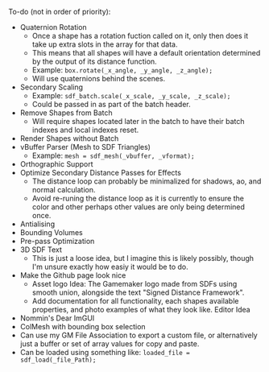 To-do (not in order of priority):
- Quaternion Rotation
  - Once a shape has a rotation fuction called on it, only then does it take up extra slots in the array for that data.
  - This means that all shapes will have a default orientation determined by the output of its distance function.
  - Example: ```box.rotate(_x_angle, _y_angle, _z_angle);```
  - Will use quaternions behind the scenes. 
- Secondary Scaling
  - Example: ```sdf_batch.scale(_x_scale, _y_scale, _z_scale);```
  - Could be passed in as part of the batch header.
- Remove Shapes from Batch
  - Will require shapes located later in the batch to have their batch indexes and local indexes reset. 
- Render Shapes without Batch
- vBuffer Parser (Mesh to SDF Triangles)
  - Example: ```mesh = sdf_mesh(_vbuffer, _vformat);```
- Orthographic Support
- Optimize Secondary Distance Passes for Effects
  - The distance loop can probably be minimalized for shadows, ao, and normal calculation.
  - Avoid re-runing the distance loop as it is currently to ensure the color and other perhaps other values are only being determined once.
- Antialising
- Bounding Volumes
- Pre-pass Optimization
- 3D SDF Text
  - This is just a loose idea, but I imagine this is likely possibly, though I'm unsure exactly how easiy it would be to do. 
- Make the Github page look nice
  - Asset logo Idea: The Gamemaker logo made from SDFs using smooth union, alongside the text "Signed Distance Framework".
  - Add documentation for all functionality, each shapes available properties, and photo examples of what they look like.
Editor Idea
- Nommin's Dear ImGUI 
- ColMesh with bounding box selection
- Can use my GM File Association to export a custom file, or alternatively just a buffer or set of array values for copy and paste.
- Can be loaded using something like: ```loaded_file = sdf_load(_file_Path);```

